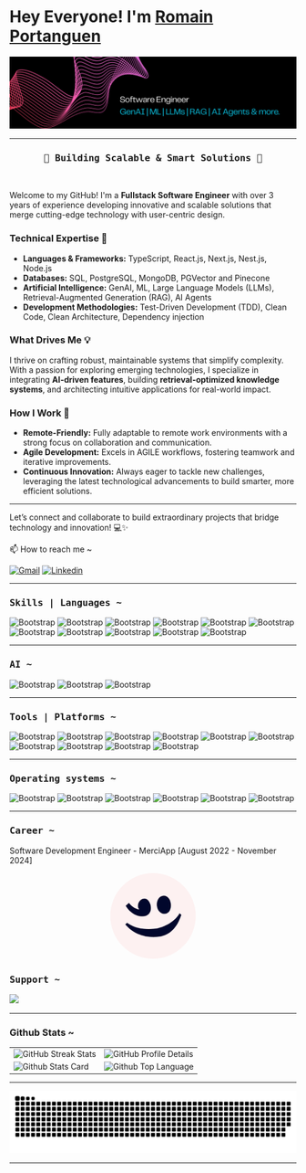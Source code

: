 # Hey Everyone! I'm [Romain Portanguen](https://github.com/Romain-Portanguen)  

![](https://github.com/Romain-Portanguen/Romain-Portanguen/blob/582645935b64ace3f7d286789e75d1a79cd37950/social-network-banner-wcr.png)

<hr>  

<h3 align="center"><samp> 🚀 Building Scalable & Smart Solutions 🚀 </samp></h3>  

<br>  

Welcome to my GitHub! I'm a **Fullstack Software Engineer** with over 3 years of experience developing innovative and scalable solutions that merge cutting-edge technology with user-centric design.  

### **Technical Expertise** 🌟  

- **Languages & Frameworks:** TypeScript, React.js, Next.js, Nest.js, Node.js
- **Databases:** SQL, PostgreSQL, MongoDB, PGVector and Pinecone  
- **Artificial Intelligence:** GenAI, ML, Large Language Models (LLMs), Retrieval-Augmented Generation (RAG), AI Agents  
- **Development Methodologies:** Test-Driven Development (TDD), Clean Code, Clean Architecture, Dependency injection 

### **What Drives Me** 💡  

I thrive on crafting robust, maintainable systems that simplify complexity. With a passion for exploring emerging technologies, I specialize in integrating **AI-driven features**, building **retrieval-optimized knowledge systems**, and architecting intuitive applications for real-world impact.  

### **How I Work** 🤝  

- **Remote-Friendly:** Fully adaptable to remote work environments with a strong focus on collaboration and communication.  
- **Agile Development:** Excels in AGILE workflows, fostering teamwork and iterative improvements.  
- **Continuous Innovation:** Always eager to tackle new challenges, leveraging the latest technological advancements to build smarter, more efficient solutions.  

---

Let’s connect and collaborate to build extraordinary projects that bridge technology and innovation! 💻✨  

📫 How to reach me ~

[![Gmail](https://img.shields.io/badge/-Gmail-c14438?style=flat&logo=Gmail&logoColor=white)](mailto:portanguenr@gmail.com)
[![Linkedin](https://img.shields.io/badge/-LinkedIn-blue?style=flat&logo=Linkedin&logoColor=white)](https://www.linkedin.com/in/https://www.linkedin.com/in/romain-portanguen-a9b0771b7/)

</div>

<hr>

<h3><b><samp>Skills | Languages ~</samp></b></h3>

![Bootstrap](https://img.shields.io/badge/-Typescript-05122A?style=plastic&logo=Typescript&color=2B343B)
![Bootstrap](https://img.shields.io/badge/-Python-05122A?style=plastic&logo=Python&color=2B343B)
![Bootstrap](https://img.shields.io/badge/-React-05122A?style=plastic&logo=React&color=2B343B)
![Bootstrap](https://img.shields.io/badge/-Nextjs-05122A?style=plastic&logo=Nextjs&color=2B343B)
![Bootstrap](https://img.shields.io/badge/-Nestjs-05122A?style=plastic&logo=Nestjs&color=2B343B)
![Bootstrap](https://img.shields.io/badge/-Nodejs-05122A?style=plastic&logo=Nodejs&color=2B343B)
![Bootstrap](https://img.shields.io/badge/-PostgreSQL-05122A?style=plastic&logo=PostgreSQL&color=2B343B)
![Bootstrap](https://img.shields.io/badge/-MySQL-05122A?style=plastic&logo=MySQL&color=2B343B)
![Bootstrap](https://img.shields.io/badge/-yarn-05122A?style=plastic&logo=yarn&color=2B343B)
![Bootstrap](https://img.shields.io/badge/-npm-05122A?style=plastic&logo=npm&color=2B343B)
![Bootstrap](https://img.shields.io/badge/-pnpm-05122A?style=plastic&logo=pnpm&color=2B343B)

<hr>

<div>
  
<h3><b><samp>AI ~</samp></b></h3>
  
![Bootstrap](https://img.shields.io/badge/-OpenAI-05122A?style=plastic&logo=OpenAI&color=2B343B)
![Bootstrap](https://img.shields.io/badge/-Anthropic-05122A?style=plastic&logo=Anthropic&color=2B343B)
![Bootstrap](https://img.shields.io/badge/-MistralAI-05122A?style=plastic&logo=MistralAI&color=2B343B)
  
</div>

<hr>

<div>
  
<h3><b><samp>Tools | Platforms ~</samp></b></h3>
  
![Bootstrap](https://img.shields.io/badge/-Gitlab-05122A?style=plastic&logo=Gitlab&color=2B343B)
![Bootstrap](https://img.shields.io/badge/-Github-05122A?style=plastic&logo=Github&color=2B343B)
![Bootstrap](https://img.shields.io/badge/-Git-05122A?style=plastic&logo=Git&color=2B343B)
![Bootstrap](https://img.shields.io/badge/-Bash-05122A?style=plastic&logo=Bash&color=2B343B)
![Bootstrap](https://img.shields.io/badge/-VisualStudioCode-05122A?style=plastic&logo=VisualStudioCode&color=2B343B)
![Bootstrap](https://img.shields.io/badge/-Webstorm-05122A?style=plastic&logo=Webstorm&color=2B343B)
![Bootstrap](https://img.shields.io/badge/-VirtualBox-05122A?style=plastic&logo=VirtualBox&color=2B343B)
![Bootstrap](https://img.shields.io/badge/-Docker-05122A?style=plastic&logo=Docker&color=2B343B)
![Bootstrap](https://img.shields.io/badge/-AWS-05122A?style=plastic&logo=AWS&color=2B343B)
![Bootstrap](https://img.shields.io/badge/-Cloudflare-05122A?style=plastic&logo=Cloudflare&color=2B343B)
  
</div>

<hr>

<div>
  
<h3><b><samp>Operating systems ~</samp></b></h3>

![Bootstrap](https://img.shields.io/badge/-MacOs-05122A?style=plastic&logo=MacOs&color=2B343B)
![Bootstrap](https://img.shields.io/badge/-Linux-05122A?style=plastic&logo=Linux&color=2B343B)
![Bootstrap](https://img.shields.io/badge/-Debian-05122A?style=plastic&logo=Debian&color=2B343B)
![Bootstrap](https://img.shields.io/badge/-KaliLinux-05122A?style=plastic&logo=KaliLinux&color=2B343B)
![Bootstrap](https://img.shields.io/badge/-ArchLinux-05122A?style=plastic&logo=ArchLinux&color=2B343B)
![Bootstrap](https://img.shields.io/badge/-Windows-05122A?style=plastic&logo=Windows&color=2B343B)
  
</div>

<hr> 
  

<div>
<h3><b><samp>Career ~</samp></b></h3>

<p>
Software Development Engineer - MerciApp [August 2022 - November 2024]
</p>

<div style="display: flex; justify-content: center; align-items: center;">
  <a href="https://www.merci-app.com/">
    <img src="https://github.com/Romain-Portanguen/Romain-Portanguen/blob/0ffb2c1a9fed4d1d7987d360b37588dc25fe1654/images/merci_app_logo.png" alt="MerciApp" width="150px" height="150px" style="border-radius: 50%;" />
  </a>
</div>

<h3><b><samp>Support ~</samp></b></h3>

<p>
  <a href="https://www.buymeacoffee.com/romainport"><img src="https://img.buymeacoffee.com/button-api/?text=Buy me a coffee&emoji=&slug=romainport&button_colour=5F7FFF&font_colour=ffffff&font_family=Poppins&outline_colour=000000&coffee_colour=FFDD00" /></a>
</p>

</div>

<hr>

### Github Stats ~

<table>
  <tr>
    <td>
      <img src="https://github-readme-streak-stats.herokuapp.com/?user=Romain-Portanguen&theme=tokyonight" alt="GitHub Streak Stats" />
    </td>
    <td>
      <img src="https://github-profile-summary-cards.vercel.app/api/cards/profile-details?username=Romain-Portanguen&theme=tokyonight" alt="GitHub Profile Details" />
    </td>
  </tr>
  <tr colspan="2">
    <td>
      <img src="https://github-readme-stats.vercel.app/api?username=Romain-Portanguen&show_icons=true&theme=tokyonight&rank_icon=github&hide=commits,contribs" alt="Github Stats Card" />
    </td>
    <td align="center">
      <img src="https://github-readme-stats.vercel.app/api/top-langs/?username=Romain-Portanguen&layout=compact&theme=tokyonight&hide=html,css" alt="Github Top Language" height= "132px" />
    </td>
  </tr>
</table>

<hr>

<div align="center">
  
  ![Snake animation](https://raw.githubusercontent.com/Romain-Portanguen/Romain-Portanguen/output/github-contribution-grid-snake-dark.svg)

</div>

<hr>
